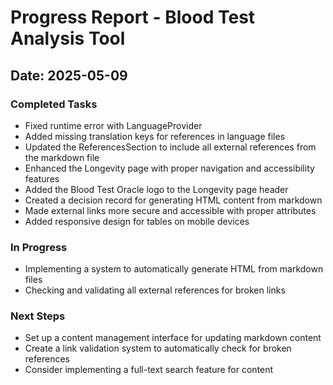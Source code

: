 
# Progress Report - Blood Test Analysis Tool

## Date: 2025-05-09

### Completed Tasks
- Fixed runtime error with LanguageProvider
- Added missing translation keys for references in language files
- Updated the ReferencesSection to include all external references from the markdown file
- Enhanced the Longevity page with proper navigation and accessibility features
- Added the Blood Test Oracle logo to the Longevity page header
- Created a decision record for generating HTML content from markdown
- Made external links more secure and accessible with proper attributes
- Added responsive design for tables on mobile devices

### In Progress
- Implementing a system to automatically generate HTML from markdown files
- Checking and validating all external references for broken links

### Next Steps
- Set up a content management interface for updating markdown content
- Create a link validation system to automatically check for broken references
- Consider implementing a full-text search feature for content
